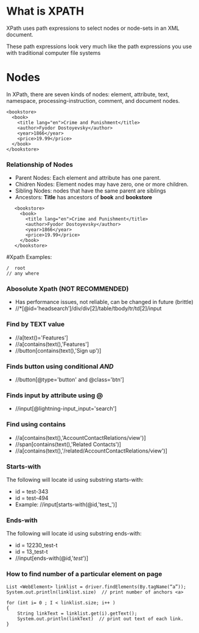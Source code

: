 
# What is XPATH
XPath uses path expressions to select nodes or node-sets in an XML document.

These path expressions look very much like the path expressions you use with traditional computer file systems

# Nodes
In XPath, there are seven kinds of nodes: element, attribute, text, namespace, processing-instruction, comment, and document nodes.

```
<bookstore>
  <book>
    <title lang="en">Crime and Punishment</title>
    <author>Fyodor Dostoyevsky</author>
    <year>1866</year>
    <price>19.99</price>
  </book>
</bookstore>
```

### Relationship of Nodes
* Parent Nodes: Each element and attribute has one parent.
* Chidren Nodes:  Element nodes may have zero, one or more children.
* Sibling Nodes:  nodes that have the same parent are siblings
* Ancestors:   **Title** has ancestors of **book** and **bookstore**
```
   <bookstore>
     <book>
       <title lang="en">Crime and Punishment</title>
       <author>Fyodor Dostoyevsky</author>
       <year>1866</year>
       <price>19.99</price>
     </book>
   </bookstore>

   ```


#Xpath Examples:

	/  root
	// any where 

###	Abosolute Xpath (NOT RECOMMENDED)
* Has performance issues, not reliable, can be changed in future (brittle)
* //*[@id=’headsearch’]/div/div[2]/table/tbody/tr/td[2]/input

### Find by TEXT value
* //a[text()='Features']
* //a[contains(text(),'Features']
* //button[contains(text(),'Sign up')]

### Finds button using conditional *AND*
* //button[@type='button' and @class='btn']

### Finds input by attribute using @
* //input[@lightning-input_input='search']

### Find using contains
* //a[contains(text(),'AccountContactRelations/view')]
* //span[contains(text(),'Related Contacts')]
* //a[contains(text(),'/related/AccountContactRelations/view')]


### Starts-with
The following will locate id using substring starts-with:
* id = test-343
* id = test-494
* Example:   //input[starts-with(@id,'test_')]

### Ends-with 
The following will locate id using substring ends-with:
* id = 12230_test-t
* id = 13_test-t
* //input[ends-with(@id,'_test_')]


### How to find number of a particular element on page
```
List <WebElement> linklist = driver.findElements(By.tagName(“a”));
System.out.println(linklist.size)  // print number of anchors <a>

for (int i= 0 ; I < linklist.size; i++ )
{
	String linkText = linklist.get(i).getText();
	System.out.println(linkText)  // print out text of each link.
}
```
